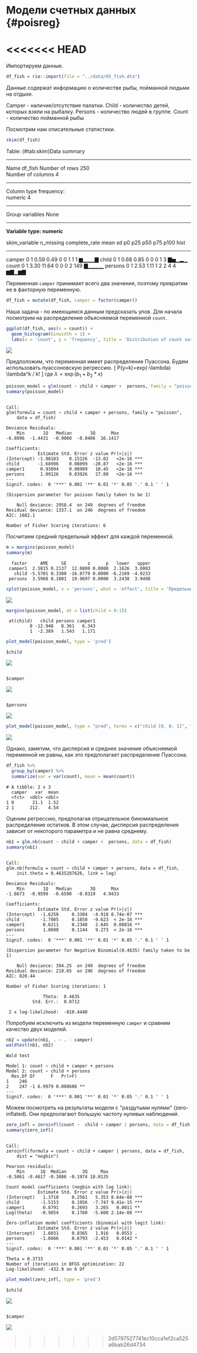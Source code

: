 # Модели счетных данных {#poisreg}









<<<<<<< HEAD
=======

Импортируем данные.

```r
df_fish = rio::import(file = "../data/05_fish.dta")
```
Данные содержат информацию о количестве рыбы, пойманной людьми на отдыхе. 

Camper - наличие/отсутствие палатки.
Child - количество детей, которых взяли на рыбалку.
Persons - количество людей в группе.
Count - количество пойманной рыбы


Посмотрим нам описательные статистики. 


```r
skim(df_fish)
```


Table: (\#tab:skim)Data summary

                                   
-------------------------  --------
Name                       df_fish 
Number of rows             250     
Number of columns          4       
_______________________            
Column type frequency:             
numeric                    4       
________________________           
Group variables            None    
-------------------------  --------


**Variable type: numeric**

skim_variable    n_missing   complete_rate   mean      sd   p0   p25   p50   p75   p100  hist  
--------------  ----------  --------------  -----  ------  ---  ----  ----  ----  -----  ------
camper                   0               1   0.59    0.49    0     0     1     1      1  ▆▁▁▁▇ 
child                    0               1   0.68    0.85    0     0     0     1      3  ▇▅▁▂▁ 
count                    0               1   3.30   11.64    0     0     0     2    149  ▇▁▁▁▁ 
persons                  0               1   2.53    1.11    1     2     2     4      4  ▆▇▁▆▇ 

Переменная `camper` принимает всего два значения, поэтому превратим ее в факторную переменную.


```r
df_fish = mutate(df_fish, camper = factor(camper))
```

Наша задача - по имеющимся данным предсказать улов. 
Для начала посмотрим на распределение объясняемой переменной `count`.


```r
ggplot(df_fish, aes(x = count)) + 
  geom_histogram(binwidth = 1) + 
  labs(x = 'count', y = 'frequency', title = 'Distribution of count variable')
```

![](05-poisreg_files/figure-epub3/hist-1.png)<!-- -->

Предположим, что переменная имеет распределение Пуассона. Будем использовать пуассоновскую регрессию. 
\[
P(y=k)=exp(-\lambda) \lambda^k / k!
\]
где $\lambda=\exp(b_1 +b_2*x)$


```r
poisson_model = glm(count ~ child + camper +  persons, family = "poisson", data = df_fish)
summary(poisson_model)
```

```

Call:
glm(formula = count ~ child + camper + persons, family = "poisson", 
    data = df_fish)

Deviance Residuals: 
    Min       1Q   Median       3Q      Max  
-6.8096  -1.4431  -0.9060  -0.0406  16.1417  

Coefficients:
            Estimate Std. Error z value Pr(>|z|)    
(Intercept) -1.98183    0.15226  -13.02   <2e-16 ***
child       -1.68996    0.08099  -20.87   <2e-16 ***
camper1      0.93094    0.08909   10.45   <2e-16 ***
persons      1.09126    0.03926   27.80   <2e-16 ***
---
Signif. codes:  0 '***' 0.001 '**' 0.01 '*' 0.05 '.' 0.1 ' ' 1

(Dispersion parameter for poisson family taken to be 1)

    Null deviance: 2958.4  on 249  degrees of freedom
Residual deviance: 1337.1  on 246  degrees of freedom
AIC: 1682.1

Number of Fisher Scoring iterations: 6
```

Посчитаем средний предельный эффект для каждой переменной.


```r
m = margins(poisson_model)
summary(m)
```

```
  factor     AME     SE        z      p   lower   upper
 camper1  2.5815 0.2137  12.0800 0.0000  2.1626  3.0003
   child -5.5701 0.3300 -16.8779 0.0000 -6.2169 -4.9233
 persons  3.5968 0.1801  19.9697 0.0000  3.2438  3.9498
```

```r
cplot(poisson_model, x = 'persons', what = 'effect', title = 'Предельный эффект переменной camper')
```

![](05-poisreg_files/figure-epub3/mef-1.png)<!-- -->

```r
margins(poisson_model, at = list(child = 0:1)) 
```

```
 at(child)   child persons camper1
         0 -12.948   8.361   6.343
         1  -2.389   1.543   1.171
```

```r
plot_model(poisson_model, type = 'pred')
```

```
$child
```

![](05-poisreg_files/figure-epub3/mef-2.png)<!-- -->

```

$camper
```

![](05-poisreg_files/figure-epub3/mef-3.png)<!-- -->

```

$persons
```

![](05-poisreg_files/figure-epub3/mef-4.png)<!-- -->

```r
plot_model(poisson_model, type = "pred", terms = c("child [0, 0, 1]", "persons [1,3]"))
```

![](05-poisreg_files/figure-epub3/mef-5.png)<!-- -->

Однако, заметим, что дисперсия и среднее значение объясняемой переменной не равны, как это предполагает распределение Пуассона.


```r
df_fish %>% 
  group_by(camper) %>% 
  summarize(var = var(count), mean = mean(count))
```

```
# A tibble: 2 x 3
  camper   var  mean
  <fct>  <dbl> <dbl>
1 0       21.1  1.52
2 1      212.   4.54
```

Оценим регрессию, предполагая отрицательное биномиальное распределение остатков. В этом случае, дисперсия распределения зависит от некоторого параметра и не равна среднему.


```r
nb1 = glm.nb(count ~ child + camper +  persons, data = df_fish)
summary(nb1)
```

```

Call:
glm.nb(formula = count ~ child + camper + persons, data = df_fish, 
    init.theta = 0.4635287626, link = log)

Deviance Residuals: 
    Min       1Q   Median       3Q      Max  
-1.6673  -0.9599  -0.6590  -0.0319   4.9433  

Coefficients:
            Estimate Std. Error z value Pr(>|z|)    
(Intercept)  -1.6250     0.3304  -4.918 8.74e-07 ***
child        -1.7805     0.1850  -9.623  < 2e-16 ***
camper1       0.6211     0.2348   2.645  0.00816 ** 
persons       1.0608     0.1144   9.273  < 2e-16 ***
---
Signif. codes:  0 '***' 0.001 '**' 0.01 '*' 0.05 '.' 0.1 ' ' 1

(Dispersion parameter for Negative Binomial(0.4635) family taken to be 1)

    Null deviance: 394.25  on 249  degrees of freedom
Residual deviance: 210.65  on 246  degrees of freedom
AIC: 820.44

Number of Fisher Scoring iterations: 1

              Theta:  0.4635 
          Std. Err.:  0.0712 

 2 x log-likelihood:  -810.4440 
```

Попробуем исключить из модели переменную `camper` и сравним качество двух моделей.


```r
nb2 = update(nb1, . ~ . - camper)
waldtest(nb1, nb2)
```

```
Wald test

Model 1: count ~ child + camper + persons
Model 2: count ~ child + persons
  Res.Df Df      F   Pr(>F)   
1    246                      
2    247 -1 6.9979 0.008686 **
---
Signif. codes:  0 '***' 0.001 '**' 0.01 '*' 0.05 '.' 0.1 ' ' 1
```


Можем посмотреть на результаты модели с "раздутыми нулями" (zero-inflated).
Они предполагают большую частоту нулевых наблюдений.


```r
zero_infl = zeroinfl(count ~  child + camper | persons, data = df_fish, dist = 'negbin')
summary(zero_infl)
```

```

Call:
zeroinfl(formula = count ~ child + camper | persons, data = df_fish, 
    dist = "negbin")

Pearson residuals:
    Min      1Q  Median      3Q     Max 
-0.5861 -0.4617 -0.3886 -0.1974 18.0135 

Count model coefficients (negbin with log link):
            Estimate Std. Error z value Pr(>|z|)    
(Intercept)   1.3710     0.2561   5.353 8.64e-08 ***
child        -1.5153     0.1956  -7.747 9.41e-15 ***
camper1       0.8791     0.2693   3.265   0.0011 ** 
Log(theta)   -0.9854     0.1760  -5.600 2.14e-08 ***

Zero-inflation model coefficients (binomial with logit link):
            Estimate Std. Error z value Pr(>|z|)  
(Intercept)   1.6031     0.8365   1.916   0.0553 .
persons      -1.6666     0.6793  -2.453   0.0142 *
---
Signif. codes:  0 '***' 0.001 '**' 0.01 '*' 0.05 '.' 0.1 ' ' 1 

Theta = 0.3733 
Number of iterations in BFGS optimization: 22 
Log-likelihood: -432.9 on 6 Df
```

```r
plot_model(zero_infl, type = 'pred')
```

```
$child
```

![](05-poisreg_files/figure-epub3/zero_infl-1.png)<!-- -->

```

$camper
```

![](05-poisreg_files/figure-epub3/zero_infl-2.png)<!-- -->




>>>>>>> 2d5797527741ec10cca1ef2ca525a6bab26d4734
